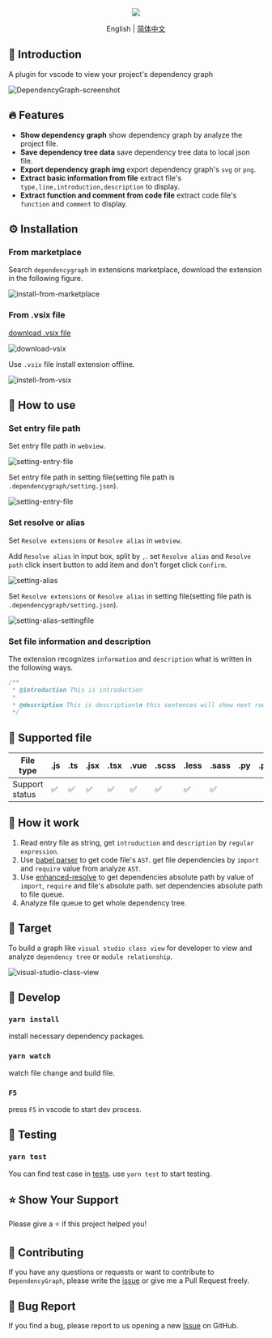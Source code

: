 <p align="middle" ><img src="https://github.com/sz-p/vscode-dependencyGraph/blob/master/doc/logowithtext.png"/></p>

<p align='center'>
English | <a href="https://github.com/sz-p/vscode-dependencyGraph/blob/master/README-zh-CN.md">简体中文</a>
</p>

## 📝 Introduction

A plugin for vscode to view your project's dependency graph

![DependencyGraph-screenshot](https://github.com/sz-p/vscode-dependencyGraph/blob/master/doc/dependencyGraph.gif)

## 🔥 Features

* **Show dependency graph** show dependency graph by analyze the project file.
* **Save dependency tree data** save dependency tree data to local json file.
* **Export dependency graph img** export dependency graph's `svg` or `png`.
* **Extract basic information from file** extract file's `type,line,introduction,description` to display.
* **Extract function and comment from code file** extract code file's `function` and `comment` to display.

## ⚙️ Installation

### From marketplace

Search `dependencygraph` in extensions marketplace, download the extension in the following figure.

![install-from-marketplace](https://github.com/sz-p/vscode-dependencyGraph/blob/master/doc/insteall-from-marketplace.png)

### From .vsix file

[download .vsix file](https://marketplace.visualstudio.com/items?itemName=sz-p.dependencygraph)

![download-vsix](https://github.com/sz-p/vscode-dependencyGraph/blob/master/doc/download-vsix.png)

Use `.vsix` file install extension offline.

![instell-from-vsix](https://github.com/sz-p/vscode-dependencyGraph/blob/master/doc/instell-from-vsix.png)

## 🚀 How to use

### Set entry file path

Set entry file path in `webview`.

![setting-entry-file](https://github.com/sz-p/vscode-dependencyGraph/blob/master/doc/setting-entry-file-gui.png)

Set entry file path in setting file(setting file path is `.dependencygraph/setting.json`).

![setting-entry-file](https://github.com/sz-p/vscode-dependencyGraph/blob/master/doc/setting-entry-file-settingfile.png)

### Set resolve or alias

Set `Resolve extensions` or `Resolve alias` in `webview`.

Add `Resolve alias` in input box, split by `,`. set `Resolve alias` and `Resolve path` click insert button to add item and don't forget click `Confirm`.

![setting-alias](https://github.com/sz-p/vscode-dependencyGraph/blob/master/doc/setting-alias.png)

Set `Resolve extensions` or `Resolve alias` in setting file(setting file path is `.dependencygraph/setting.json`).

![setting-alias-settingfile](https://github.com/sz-p/vscode-dependencyGraph/blob/master/doc/setting-alias-settingfile.png)

### Set file information and description

The extension recognizes `information` and `description` what is written in the following ways.

```js
/**
 * @introduction This is introduction
 *
 * @description This is description\n this sentences will show next row
 */
```

## 📝 Supported file

| File type | .js  | .ts  | .jsx | .tsx | .vue | .scss | .less | .sass | .py  | .php | .go  |
| -------- | ---- | ---- | ---- | ---- | ---- | ----- | ----- | ----- | ---- | ---- | ---- |
| Support status | ✅    | ✅    | ✅    | ✅    | ✅    | ✅     | ✅     | ✅     |      |      |      |

## 📝 How it work

1. Read entry file as string, get `introduction` and `description` by `regular expression`.
2. Use [babel parser](https://github.com/babel/babel/tree/main/packages/babel-parser) to get code file's `AST`. get file dependencies by `import` and `require` value from analyze `AST`.
3. Use [enhanced-resolve](https://github.com/webpack/enhanced-resolve) to get dependencies absolute path by value of `import`, `require` and file's absolute path. set dependencies absolute path to file queue.
4. Analyze file queue to get whole dependency tree.

##  🌌 Target 

To build a graph like `visual studio class view` for developer to view and analyze `dependency tree` or `module relationship`.

![visual-studio-class-view](https://github.com/sz-p/vscode-dependencyGraph/blob/master/doc/visual-studio-class-view.png)

## 🔧  Develop

### `yarn install`

install necessary dependency packages.

### `yarn watch`

watch file change and build file.

### `F5`

press `F5` in vscode to start dev process.

## 🚦 Testing

### `yarn test`

You can find test case in [tests](https://github.com/sz-p/vscode-dependencyGraph/tree/master/tests). use `yarn test` to start testing.

## ⭐️ Show Your Support
Please give a ⭐️ if this project helped you!

## 👏 Contributing

If you have any questions or requests or want to contribute to `DependencyGraph`, please write the [issue](https://github.com/sz-p/vscode-dependencyGraph/issues) or give me a Pull Request freely.

## 🐞 Bug Report

If you find a bug, please report to us opening a new [Issue](https://github.com/sz-p/vscode-dependencyGraph/issues) on GitHub.
